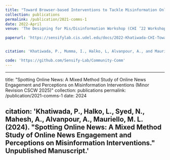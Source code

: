 ```yaml
---
title: "Toward Browser-based Interventions to Tackle Misinformation Online"
collection: publications
permalink: /publication/2021-comms-1
date: 2022-April
venue: 'The Designing for Mis/Disinformation Workshop (CHI ’22 Workshop)'

paperurl: 'https://sensifylab.cis.udel.edu/docs/2022-Khatiwada-CHI-Toward-Browser-based-Interventions-Misinformation-Online-Workshop.pdf'


citation: 'Khatiwada, P., Mumma, I., Halko, L, Alvanpour, A., and Mauriello, M.L., (2022). "Toward Browser-based Interventions to Tackle Misinformation Online." ACM SIGCHI 2022 Designing for Mis/Disinformaiton Workshop.'

code: 'https://github.com/Sensify-Lab/Community-Comm'
---
```


---
title: "Spotting Online News: A Mixed Method Study of Online News Engagement and Perceptions on Misinformation Interventions (Minor Revision  CSCW 2025)"
collection: publications
permalink: /publication/2021-comms-1
date: 2024

citation: 'Khatiwada, P., Halko, L., Syed, N., Mahesh, A., Alvanpour, A., Mauriello, M. L. (2024). "Spotting Online News: A Mixed Method Study of Online News Engagement and Perceptions on Misinformation Interventions." Unpublished Manuscript.'
---



<!-- 
**.bib:**

@article{khatiwada2022toward,
  title={Toward Browser-based Interventions to Tackle Misinformation Online},
  author={KHATIWADA, PRERANA and MUMMA, IAN and HALKO, LUKE and ALVANPOUR, ANESEH and MAURIELLO, MATTHEW LOUIS},
  year={2022}
} -->
